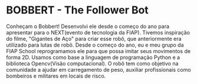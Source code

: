 # BOBBERT - The Follower Bot
Conheçam o Bobbert! Desenvolvi ele desde o começo do ano para apresentar para o NEXT(evento de tecnologia da FIAP). Tivemos inspiração do filme, "Gigantes de Aço" para criar esse robô, que anteriormente era utilizado para lutas de robô. Desde o começo do ano, eu e meu grupo da FIAP School reprogramamos ele para que possa imitar seus movimentos de forma 2D. Usamos como base a linguagem de programação Python e a biblioteca Opencv(Visão computacional). O robô tem como objetivo na comunidade a ajudar em carregamento de peso, auxiliar profissionais como bombeiros e militares em locais de risco.
